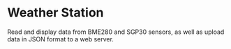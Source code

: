 # Weather Station
Read and display data from BME280 and SGP30 sensors, as well as upload data in JSON format to a web server.
